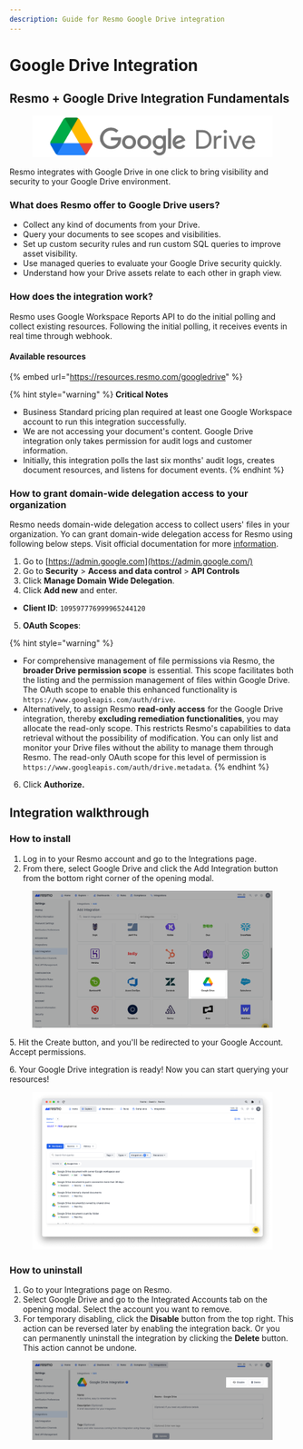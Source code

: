 ```yaml
---
description: Guide for Resmo Google Drive integration
---
```


# Google Drive Integration

## Resmo + Google Drive Integration Fundamentals

<figure><img src="../.gitbook/assets/google-drive-logo.png" alt=""><figcaption></figcaption></figure>

Resmo integrates with Google Drive in one click to bring visibility and security to your Google Drive environment.

### What does Resmo offer to Google Drive users?

* Collect any kind of documents from your Drive.
* Query your documents to see scopes and visibilities.
* Set up custom security rules and run custom SQL queries to improve asset visibility.
* Use managed queries to evaluate your Google Drive security quickly.
* Understand how your Drive assets relate to each other in graph view.

### How does the integration work?

Resmo uses Google Workspace Reports API to do the initial polling and collect existing resources. Following the initial polling, it receives events in real time through webhook.

#### **Available resources**

{% embed url="https://resources.resmo.com/googledrive" %}

{% hint style="warning" %}
**Critical Notes**

* Business Standard pricing plan required at least one Google Workspace account to run this integration successfully.
* We are not accessing your document's content. Google Drive integration only takes permission for audit logs and customer information.
* Initially, this integration polls the last six months' audit logs, creates document resources, and listens for document events.
{% endhint %}

### How to grant domain-wide delegation access to your organization

Resmo needs domain-wide delegation access to collect users' files in your organization. Yo can grant domain-wide delegation access for Resmo using following below steps. Visit official documentation for more [information](https://support.google.com/a/answer/162106).&#x20;

1. Go to [https://admin.google.com](https://admin.google.com/)
2. Go to **Security** > **Access and data control** > **API Controls**
3. Click **Manage Domain Wide Delegation**.
4. Click **Add new** and enter.&#x20;

* **Client ID**: `109597776999965244120`

5. **OAuth Scopes**:

{% hint style="warning" %}
* For comprehensive management of file permissions via Resmo, the **broader Drive permission scope** is essential. This scope facilitates both the listing and the permission management of files within Google Drive. The OAuth scope to enable this enhanced functionality is `https://www.googleapis.com/auth/drive`.
* Alternatively, to assign Resmo **read-only access** for the Google Drive integration, thereby **excluding remediation functionalities**, you may allocate the read-only scope. This restricts Resmo's capabilities to data retrieval without the possibility of modification. You can only list and monitor your Drive files without the ability to manage them through Resmo. The read-only OAuth scope for this level of permission is `https://www.googleapis.com/auth/drive.metadata`.
{% endhint %}

6. Click **Authorize.**

## Integration walkthrough

### How to install

1. Log in to your Resmo account and go to the Integrations page.
2. From there, select Google Drive and click the Add Integration button from the bottom right corner of the opening modal.

<figure><img src="../.gitbook/assets/add-google-drive.png" alt=""><figcaption></figcaption></figure>

5\. Hit the Create button, and you'll be redirected to your Google Account. Accept permissions.

6\. Your Google Drive integration is ready! Now you can start querying your resources!

<figure><img src="../.gitbook/assets/google-drive-security-queries.png" alt=""><figcaption></figcaption></figure>

### How to uninstall

1. Go to your Integrations page on Resmo.
2. Select Google Drive and go to the Integrated Accounts tab on the opening modal. Select the account you want to remove.
3. For temporary disabling, click the **Disable** button from the top right. This action can be reversed later by enabling the integration back. Or you can permanently uninstall the integration by clicking the **Delete** button. This action cannot be undone.

<figure><img src="../.gitbook/assets/googledrive-disable.png" alt=""><figcaption></figcaption></figure>
